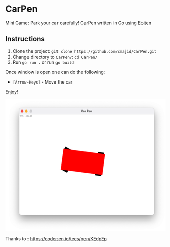 # CarPen
Mini Game: Park your car carefully!
CarPen written in Go using [Ebiten](https://github.com/hajimehoshi/ebiten)



## Instructions

1. Clone the project: `git clone https://github.com/cmajid/CarPen.git`
2. Change directory to `CarPen/`: `cd CarPen/`
3. Run `go run .` or run `go build` 

Once window is open one can do the following:

* `[Arrow-Keys]` - Move the car

Enjoy!

![CarPen](https://github.com/cmajid/CarPen/blob/main/Screen_Shot.png?raw=true)


Thanks to : https://codepen.io/tees/pen/KEdpEp
